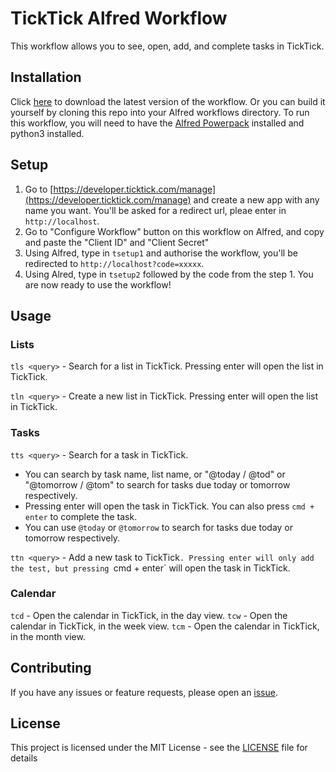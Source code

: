 # TickTick Alfred Workflow

<Screenshot-Here> 

This workflow allows you to see, open, add, and complete tasks in TickTick. 

## Installation
Click [here](https://github.com/yakitrak/ticktick-alfred-workflow/releases/latest) to download the latest version of the workflow. 
Or you can build it yourself by cloning this repo into your Alfred workflows directory. To run this workflow,
you will need to have the [Alfred Powerpack](https://www.alfredapp.com/powerpack/) installed and python3 installed.

## Setup
1. Go to [https://developer.ticktick.com/manage](https://developer.ticktick.com/manage) and 
create a new app with any name you want. You'll be asked for a redirect url, pleae enter in `http://localhost`.
2. Go to "Configure Workflow" button on this workflow on Alfred, and copy and paste the "Client ID" and "Client Secret"
3. Using Alfred, type in `tsetup1` and authorise the workflow, you'll be redirected to 
`http://localhost?code=xxxxx`.
4. Using Alred, type in `tsetup2` followed by the code from the step 1. You are now ready to use the workflow!

## Usage
### Lists
`tls <query>` - Search for a list in TickTick. Pressing enter will open the list in TickTick.

`tln <query>` - Create a new list in TickTick. Pressing enter will open the list in TickTick.

### Tasks
`tts <query>` - Search for a task in TickTick. 
- You can search by task name, list name, or "@today / @tod" or "@tomorrow / @tom" to search for tasks due today or tomorrow respectively.
- Pressing enter will open the task in TickTick. You can also press `cmd + enter` to complete the task.
- You can use `@today` or `@tomorrow` to search for tasks due today or tomorrow respectively.

`ttn <query>` - Add a new task to TickTick`. Pressing enter will only add the test, but pressing `cmd + enter` will
open the task in TickTick.

### Calendar
`tcd` - Open the calendar in TickTick, in the day view.
`tcw` - Open the calendar in TickTick, in the week view.
`tcm` - Open the calendar in TickTick, in the month view.

## Contributing
If you have any issues or feature requests, please open an [issue](https://github.com/yakitrak/ticktick-alfred-workflow/issues/new).

## License
This project is licensed under the MIT License - see the [LICENSE](LICENSE) file for details








